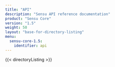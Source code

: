 ```yaml
---
title: "API"
description: "Sensu API reference documentation"
product: "Sensu Core"
version: "1.5"
weight: 50
layout: "base-for-directory-listing"
menu: 
  sensu-core-1.5:
    identifier: api
---
```


{{< directoryListing >}}
